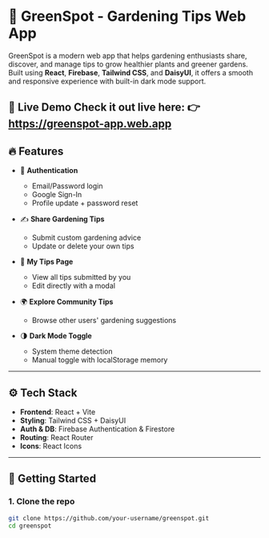 # 🌿 GreenSpot - Gardening Tips Web App

GreenSpot is a modern web app that helps gardening enthusiasts share, discover, and manage tips to grow healthier plants and greener gardens. Built using **React**, **Firebase**, **Tailwind CSS**, and **DaisyUI**, it offers a smooth and responsive experience with built-in dark mode support.

🔗 Live Demo
Check it out live here:
👉 https://greenspot-app.web.app
---

## 🔥 Features

- 🔐 **Authentication**
  - Email/Password login
  - Google Sign-In
  - Profile update + password reset

- ✍️ **Share Gardening Tips**
  - Submit custom gardening advice
  - Update or delete your own tips

- 🌱 **My Tips Page**
  - View all tips submitted by you
  - Edit directly with a modal

- 🌍 **Explore Community Tips**
  - Browse other users' gardening suggestions

- 🌗 **Dark Mode Toggle**
  - System theme detection
  - Manual toggle with localStorage memory

---

## ⚙️ Tech Stack

- **Frontend**: React + Vite
- **Styling**: Tailwind CSS + DaisyUI
- **Auth & DB**: Firebase Authentication & Firestore
- **Routing**: React Router
- **Icons**: React Icons

---

## 🚀 Getting Started

### 1. Clone the repo

```bash
git clone https://github.com/your-username/greenspot.git
cd greenspot
